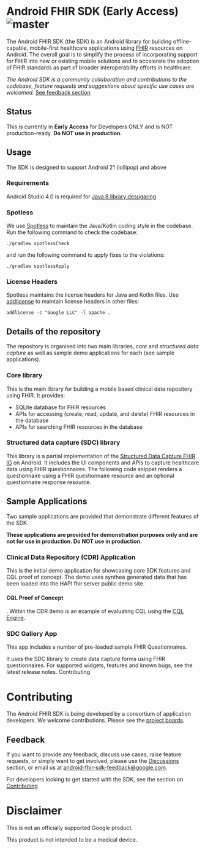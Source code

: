# Android FHIR SDK (Early Access) ![master](https://github.com/google/android-fhir/workflows/CI/badge.svg?branch=master)

The Android FHIR SDK (the SDK) is an Android library for building offline-capable, mobile-first healthcare applications using [FHIR](https://www.hl7.org/fhir/) resources on Android. The overall goal is to simplify the process of incorporating support for FHIR into new or existing mobile solutions and to accelerate the adoption of FHIR standards as part of broader interoperability efforts in healthcare.

*The Android SDK is a community collaboration and contributions to the codebase, feature requests and suggestions about specific use cases are welcomed.* [See feedback section](#feedback)

## Status

This is currently in **Early Access** for Developers ONLY and is NOT production-ready. **Do NOT use in production**.

## Usage 
The SDK is designed to support Android 21 (lollipop) and above

### Requirements
Android Studio 4.0 is required for [Java 8 library desugaring](https://developer.android.com/studio/preview/features#j8-desugar)

### Spotless
We use [Spotless](https://github.com/diffplug/spotless/tree/master/plugin-gradle) to maintain the
Java/Kotlin coding style in the codebase. Run the following command to check the codebase:

```
./gradlew spotlessCheck
```

and run the following command to apply fixes to the violations:

```
./gradlew spotlessApply
```

### License Headers
Spotless maintains the license headers for Java and Kotlin files. Use
[addlicense](https://github.com/google/addlicense) to maintain license headers in other files:

```
addlicense -c "Google LLC" -l apache .
```
## Details of the repository
The repository is organised into two main libraries, *core* and *structured data capture* as well as sample demo applications for each (see sample applications).

### Core library
This is the main library for building a mobile based clinical data repository using FHIR. It provides:
- SQLite database for FHIR resources
- APIs for accessing (create, read, update, and delete) FHIR resources in the database
- APIs for searching FHIR resources in the database

### Structured data capture (SDC) library
This library is a partial implementation of the [Structured Data Capture FHIR IG](http://build.fhir.org/ig/HL7/sdc/) on Android. It includes the UI components and APIs to capture healthcare data using FHIR questionnaires. The following code snippet renders a questionnaire using a FHIR questionnaire resource and an optional questionnaire response resource.

## Sample Applications
Two sample applications are provided that demonstrate different features of the SDK. 

**These applications are provided for demonstration purposes only and are not for use in production. Do NOT use in production.**

### Clinical Data Repository (CDR) Application
This is the initial demo application for showcasing core SDK features and CQL proof of concept. The demo uses synthea generated data that has been loaded into the HAPI fhir server public demo site.

#### CQL Proof of Concept
. 
Within the CDR demo is an example of evaluating CQL using the [CQL Engine](https://github.com/DBCG/cql_engine).

### SDC Gallery App
This app includes a number of pre-loaded sample FHIR Questionnaires. 

It uses the SDC library to create data capture forms using FHIR questionnaires. For supported widgets, features and known bugs, see the latest release notes.
Contributing

# Contributing
The Android FHIR SDK is being developed by a consortium of application developers. We welcome contributions. Please see the [project boards](https://github.com/google/android-fhir/projects).

## Feedback
If you want to provide any feedback, discuss use cases, raise feature requests, or simply want to get involved, please use the [Discussions](https://github.com/google/android-fhir/discussions) section, or email us at <android-fhir-sdk-feedback@google.com>.

For developers looking to get started with the SDK, see the section on [Contributing](#contributing)

# Disclaimer
This is not an officially supported Google product.

This product is not intended to be a medical device.
